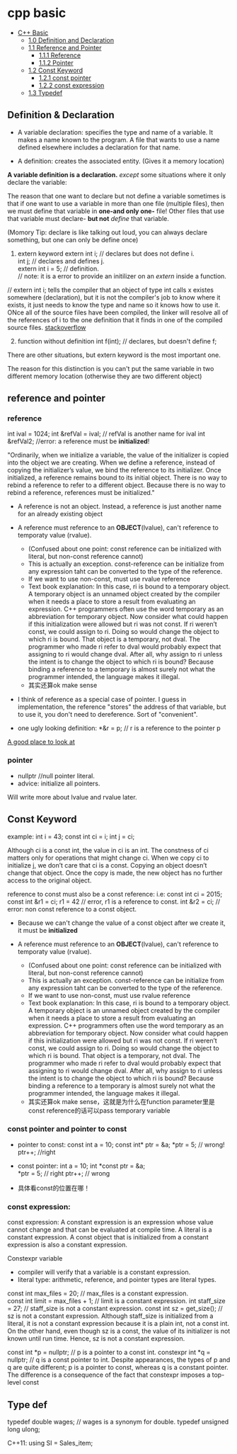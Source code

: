 # cpp basic
<!-- TOC depthFrom:1 depthTo:2 withLinks:1 updateOnSave:1 orderedList:0 -->

- [C++ Basic](#cpp-basic)
	- [1.0 Definition and Declaration](#definition--declaration)
	- [1.1 Reference and Pointer](#reference-and-pointer)
		- [1.1.1 Reference](#reference)
		- [1.1.2 Pointer](#Pointer)
	- [1.2 Const Keyword](#const-keyword)
		- [1.2.1 const pointer](#constPointer)
		- [1.2.2 const expression](#constExpr)
	- [1.3 Typedef](#typedef)

<!-- /TOC -->

## Definition & Declaration
* A variable declaration: specifies the type and name of a variable. It makes a name known to the program. A file that wants to use a name defined elsewhere includes a declaration for that name.

* A definition: creates the associated entity. (Gives it a memory location)

**A variable definition is a declaration.** 
*except* some situations where it only declare the variable:

The reason that one want to declare but not define a variable sometimes is that if one want to use a variable in more than one file (multiple files), then we must define that variable in **one-and only one-** file! Other files that use that variable must declare- **but not** *define* that variable.

(Momory Tip: declare is like talking out loud, you can always declare something, but one can only be define once)

1. extern keyword
extern int i; // declares but does not define i.  
int j;        // declares and defines j.  
extern int i = 5; // definition.  
// note: it is a error to provide an initilizer on an *extern* inside a function. 

// extern int i; tells the compiler that an object of type int calls x existes somewhere (declaration), but it is not the compiler's job to know where it exists, it just needs to know the type and name so it knows how to use it. ONce all of the source files have been compiled, the linker will resolve all of the references of i to the one definition that it finds in one of the compiled source files. 
[stackoverflow](https://stackoverflow.com/questions/10422034/when-to-use-extern-in-c)

2. function without definition
int f(int); // declares, but doesn't define f;

There are other situations, but extern keyword is the most important one.


The reason for this distinction is you can't put the same variable in two different memory location (otherwise they are two different object)


## reference and pointer

### reference

int ival = 1024;
int &refVal = ival; // refVal is another name for ival
int &refVal2; //error: a reference must be **initialized**!

"Ordinarily, when we initialize a variable, the value of the initializer is copied into the object we are creating. When we define a reference, instead of copying the initializer’s value, we bind the reference to its initializer. Once initialized, a reference remains bound to its initial object. There is no way to rebind a reference to refer to a different object. Because there is no way to rebind a reference, references must be initialized."

* A reference is not an object. Instead, a reference is just another name for an already existing object

* A reference must reference to an **OBJECT**(lvalue), can't reference to temporaty value (rvalue). 
	* (Confused about one point: const reference can be initialized with literal, but non-const reference cannot) 
	* This is actually an exception. const-reference can be initialize from any expression taht can be converted to the type of the reference. 
	* If we want to use non-const, must use rvalue reference
	* Text book explanation: In this case, ri is bound to a temporary object. A temporary object is an unnamed object created by the compiler when it needs a place to store a result from evaluating an expression. C++ programmers often use the word temporary as an abbreviation for temporary object. Now consider what could happen if this initialization were allowed but ri was not const. If ri weren’t const, we could assign to ri. Doing so would change the object to which ri is bound. That object is a temporary, not dval. The programmer who made ri refer to dval would probably expect that assigning to ri would change dval. After all, why assign to ri unless the intent is to change the object to which ri is bound? Because binding a reference to a temporary is almost surely not what the programmer intended, the language makes it illegal.
	* 其实还算ok make sense


* I think of reference as a special case of pointer. I guess in implementation, the reference "stores" the address of that variable, but to use it, you don't need to dereference. Sort of "convenient". 

* one ugly looking definition: \*&r = p; // r is a reference to the pointer p

[A good place to look at](https://www.ntu.edu.sg/home/ehchua/programming/cpp/cp4_PointerReference.html)


### pointer

* nullptr  //null pointer literal. 
* advice: initialize all pointers. 


Will write more about lvalue and rvalue later.



## Const Keyword

example: 
int i = 43;
const int ci = i; 
int j = ci; 

Although ci is a const int, the value in ci is an int. The constness of ci matters only for operations that might change ci. When we copy ci to initialize j, we don’t care that ci is a const. Copying an object doesn’t change that object. Once the copy is made, the new object has no further access to the original object.


reference to const must also be a const reference: 
i.e: 
const int ci = 2015;
const int &r1 = ci;
r1 = 42    // error, r1 is a reference to const. 
int &r2 = ci;   // error: non const reference to a const object. 


* Because we can't change the value of a const object after we create it, it must be **initialized**

* A reference must reference to an **OBJECT**(lvalue), can't reference to temporaty value (rvalue). 
	* (Confused about one point: const reference can be initialized with literal, but non-const reference cannot) 
	* This is actually an exception. const-reference can be initialize from any expression taht can be converted to the type of the reference. 
	* If we want to use non-const, must use rvalue reference
	* Text book explanation: In this case, ri is bound to a temporary object. A temporary object is an unnamed object created by the compiler when it needs a place to store a result from evaluating an expression. C++ programmers often use the word temporary as an abbreviation for temporary object. Now consider what could happen if this initialization were allowed but ri was not const. If ri weren’t const, we could assign to ri. Doing so would change the object to which ri is bound. That object is a temporary, not dval. The programmer who made ri refer to dval would probably expect that assigning to ri would change dval. After all, why assign to ri unless the intent is to change the object to which ri is bound? Because binding a reference to a temporary is almost surely not what the programmer intended, the language makes it illegal.
	* 其实还算ok make sense，这就是为什么在function parameter里是const reference的话可以pass temporary variable

### const pointer and pointer to const
* pointer to const: 
const int a = 10; 
const int* ptr = &a;
\*ptr = 5; // wrong! 
ptr++; //right

* const pointer:
int a = 10;
int \*const ptr = \&a;  
\*ptr = 5; // right
ptr++;    // wrong

* 具体看const的位置在哪！

### const expression:
const expression: A constant expression is an expression whose value cannot change and that can be evaluated at compile time. A literal is a constant expression. A const object that is initialized from a constant expression is also a constant expression.  

Constexpr variable
* compiler will verify that a variable is a constant expression.
* literal type: arithmetic, reference, and pointer types are literal types. 

const int max_files = 20; // max_files is a constant expression.  
const int limit = max_files + 1; // limit is a constant expression. 
int staff_size = 27; // staff_size is not a constant expression. 
const int sz = get_size(); // sz is not a constant expression. 
Although staff_size is initialized from a literal, it is not a constant expression because it is a plain int, not a const int. On the other hand, even though sz is a const, the value of its initializer is not known until run time. Hence, sz is not a constant expression.




const int \*p = nullptr; // p is a pointer to a const int. 
constexpr int \*q = nullptr; // q is a const pointer to int. 
Despite appearances, the types of p and q are quite different; p is a pointer to const, whereas q is a constant pointer. The difference is a consequence of the fact that constexpr imposes a top-level const





## Type def

typedef double wages;  // wages is a synonym for double. 
typedef unsigned long ulong; 

C++11:
using SI = Sales_item; 